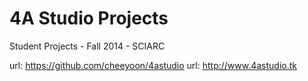 4A Studio Projects
=========

Student Projects - Fall 2014 - SCIARC

url: https://github.com/cheeyoon/4astudio
url: http://www.4astudio.tk
